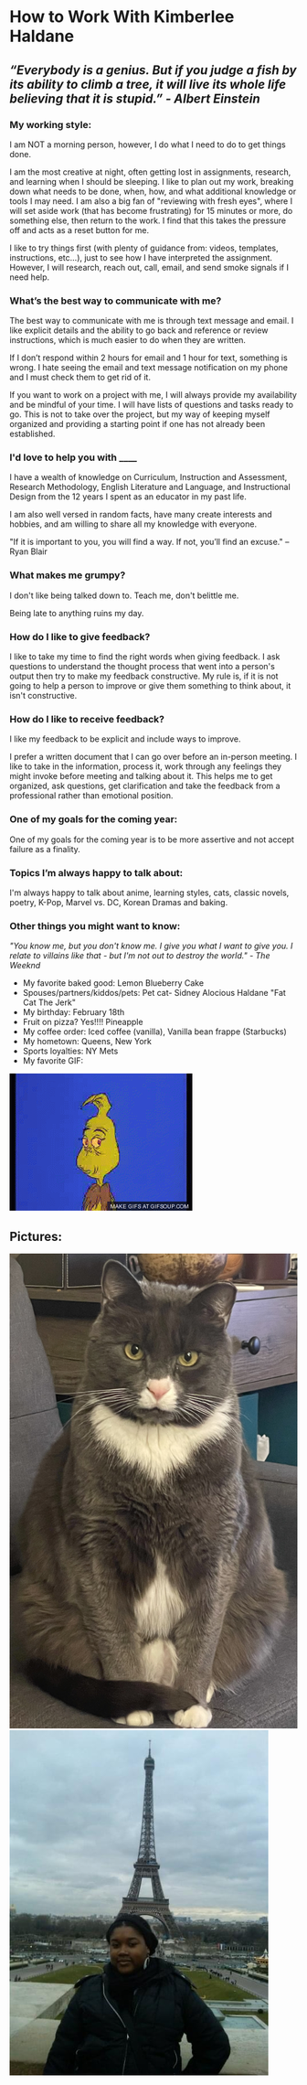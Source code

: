 
# How to Work With Kimberlee Haldane

## *“Everybody is a genius. But if you judge a fish by its ability to climb a tree, it will live its whole life believing that it is stupid.” - Albert Einstein*  

### My working style:
I am NOT a morning person, however, I do what I need to do to get things done. 

I am the most creative at night, often getting lost in assignments, research, and learning when I should be sleeping.
I like to plan out my work, breaking down what needs to be done, when, how, and what additional knowledge or tools I may need. I am also a big fan of "reviewing with fresh eyes", where I will set aside work (that has become frustrating) for 15 minutes or more, do something else, then return to the work. I find that this takes the pressure off and acts as a reset button for me.

I like to try things first (with plenty of guidance from: videos, templates, instructions, etc...), just to see how I have interpreted the assignment. However, I will research, reach out, call, email, and send smoke signals if I need help. 

### What’s the best way to communicate with me?

The best way to communicate with me is through text message and email. I like explicit details and the ability to go back and reference or review instructions, which is much easier to do when they are written. 

If I don’t respond within 2 hours for email and 1 hour for text, something is wrong. I hate seeing the email and text message notification on my phone and I must check them to get rid of it.

If you want to work on a project with me, I will always provide my availability and be mindful of your time. I will have lists of questions and tasks ready to go. This is not to take over the project, but my way of keeping myself organized and providing a starting point if one has not already been established. 

### I'd love to help you with ____

I have a wealth of knowledge on Curriculum, Instruction and Assessment, Research Methodology, English Literature and Language, and Instructional Design from the 12 years I spent as an educator in my past life.

I am also well versed in random facts, have many create interests and hobbies, and am willing to share all my knowledge with everyone.

"If it is important to you, you will find a way. If not, you’ll find an excuse." – Ryan Blair

### What makes me grumpy?

I don't like being talked down to. Teach me, don't belittle me.

Being late to anything ruins my day.
	
### How do I like to give feedback?

I like to take my time to find the right words when giving feedback. I ask questions to understand the thought process that went into a person's output then try to make my feedback constructive. My rule is, if it is not going to help a person to improve or give them something to think about, it isn't constructive.

### How do I like to receive feedback?

I like my feedback to be explicit and include ways to improve. 

I prefer a written document that I can go over before an in-person meeting. I like to take in the information, process it, work through any feelings they might invoke before meeting and talking about it. This helps me to get organized, ask questions, get clarification and take the feedback from a professional rather than emotional position. 

### One of my goals for the coming year:

One of my goals for the coming year is to be more assertive and not accept failure as a finality.

### Topics I’m always happy to talk about:

I'm always happy to talk about anime, learning styles, cats, classic novels, poetry, K-Pop, Marvel vs. DC, Korean Dramas and baking. 

### Other things you might want to know:

*"You know me, but you don't know me. I give you what I want to give you. I relate to villains like that - but I'm not out to destroy the world." - The Weeknd*

* My favorite baked good: Lemon Blueberry Cake
* Spouses/partners/kiddos/pets: Pet cat- Sidney Alocious Haldane "Fat Cat The Jerk"
* My birthday: February 18th
* Fruit on pizza? Yes!!!! Pineapple
* My coffee order: Iced coffee (vanilla), Vanilla bean frappe (Starbucks)
* My hometown: Queens, New York
* Sports loyalties: NY Mets
* My favorite GIF:

<img src="images/IMG_0843.GIF">

##  Pictures:

<img src="images/IMG_2124.jpg">
<img src="images/IMG_1641.JPG">
